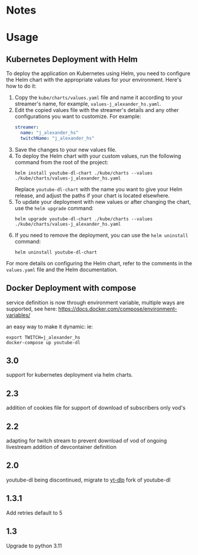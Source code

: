 # Notes

# Usage

## Kubernetes Deployment with Helm

To deploy the application on Kubernetes using Helm, you need to configure the Helm chart with the appropriate values for your environment. Here's how to do it:

1. Copy the `kube/charts/values.yaml` file and name it according to your streamer's name, for example, `values-j_alexander_hs.yaml`.
2. Edit the copied values file with the streamer's details and any other configurations you want to customize. For example:
   ```yaml
   streamer:
     name: "j_alexander_hs"
     twitchName: "j_alexander_hs"
   ```
3. Save the changes to your new values file.
4. To deploy the Helm chart with your custom values, run the following command from the root of the project:
   ```shell
   helm install youtube-dl-chart ./kube/charts --values ./kube/charts/values-j_alexander_hs.yaml
   ```
   Replace `youtube-dl-chart` with the name you want to give your Helm release, and adjust the paths if your chart is located elsewhere.
5. To update your deployment with new values or after changing the chart, use the `helm upgrade` command:
   ```shell
   helm upgrade youtube-dl-chart ./kube/charts --values ./kube/charts/values-j_alexander_hs.yaml
   ```
6. If you need to remove the deployment, you can use the `helm uninstall` command:
   ```shell
   helm uninstall youtube-dl-chart
   ```

For more details on configuring the Helm chart, refer to the comments in the `values.yaml` file and the Helm documentation.

## Docker Deployment with compose
service definition is now through environment variable, multiple ways are supported, see here:
https://docs.docker.com/compose/environment-variables/

an easy way to make it dynamic:
ie:
```
export TWITCH=j_alexander_hs
docker-compose up youtube-dl
```

## 3.0
support for kubernetes deployment via helm charts.

## 2.3
addition of cookies file for support of download of subscribers only vod's

## 2.2
adapting for twitch stream to prevent download of vod of ongoing livestream
addition of devcontainer definition

## 2.0
youtube-dl being discontinued, migrate to [yt-dlp](https://github.com/yt-dlp/yt-dlp) fork of youtube-dl

## 1.3.1
Add retries default to 5

## 1.3
Upgrade to python 3.11
